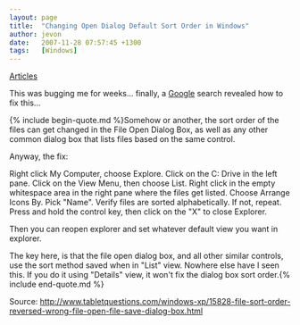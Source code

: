 ```yaml
---
layout: page
title:  "Changing Open Dialog Default Sort Order in Windows"
author: jevon
date:   2007-11-28 07:57:45 +1300
tags:   [Windows]
---
```


[Articles](articles.md)

This was bugging me for weeks... finally, a [Google](google.md) search revealed how to fix this...

{% include begin-quote.md %}Somehow or another, the sort order of the files can get changed in the File Open Dialog Box, as well as any other common dialog box that lists files based on the same control.

Anyway, the fix:

Right click My Computer, choose Explore.
Click on the C: Drive in the left pane.
Click on the View Menu, then choose List.
Right click in the empty whitespace area in the right pane where the
files get listed.
Choose Arrange Icons By.
Pick "Name".
Verify files are sorted alphabetically. If not, repeat.
Press and hold the control key, then click on the "X" to close
Explorer.

Then you can reopen explorer and set whatever default view you want in explorer.

The key here, is that the file open dialog box, and all other similar controls, use the sort method saved when in "List" view. Nowhere else have I seen this. If you do it using "Details" view, it won't fix the dialog box sort order.{% include end-quote.md %}

Source: http://www.tabletquestions.com/windows-xp/15828-file-sort-order-reversed-wrong-file-open-file-save-dialog-box.html
